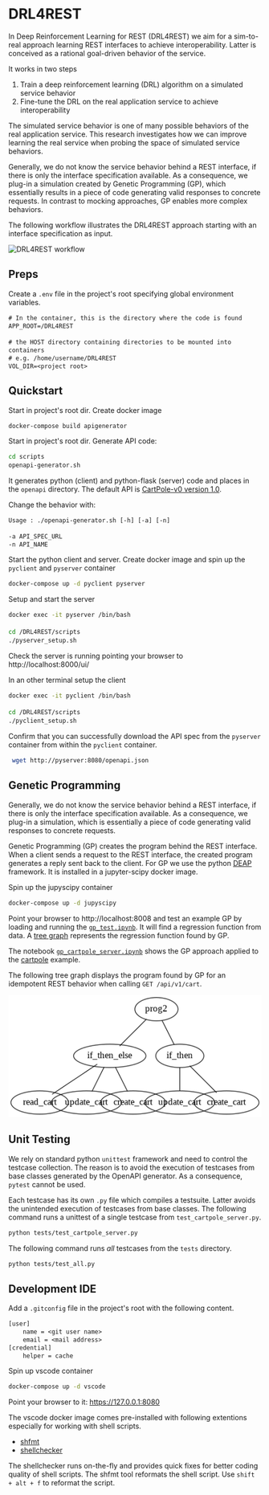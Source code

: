 # DRL4REST

In Deep Reinforcement Learning for REST (DRL4REST) we aim for a sim-to-real approach learning REST interfaces to achieve interoperability. Latter is conceived as a rational goal-driven behavior of the service.

It works in two steps

1. Train a deep reinforcement learning (DRL) algorithm on a simulated service behavior
1. Fine-tune the DRL on the real application service to achieve interoperability

The simulated service behavior is one of many possible behaviors of the real application service. This research investigates how we can improve learning the real service when probing the space of simulated service behaviors.

Generally, we do not know the service behavior behind a REST interface, if there is only the interface specification available. As a consequence, we plug-in a simulation created by Genetic Programming (GP), which essentially results in a piece of code generating valid responses to concrete requests. In contrast to mocking approaches, GP enables more complex behaviors. 

The following workflow illustrates the DRL4REST approach starting with an interface specification as input.

![DRL4REST workflow](http://www.plantuml.com/plantuml/png/KypCIyufJKajBSfHo2WfAIYsqjSlIYpNIyyioIXDAYrEBKhEpoj9pIlHIyxFrKzEIKtEDYxITmdoCGbo3GxHpqqiBab5yEFByukoqtBoo_LAStC0)


## Preps

Create a `.env` file in the project's root specifying global environment variables.
```
# In the container, this is the directory where the code is found
APP_ROOT=/DRL4REST

# the HOST directory containing directories to be mounted into containers
# e.g. /home/username/DRL4REST
VOL_DIR=<project root>
```

## Quickstart

Start in project's root dir. Create docker image
```bash
docker-compose build apigenerator 
```

Start in project's root dir. Generate API code:  
```bash
cd scripts
openapi-generator.sh
```
It generates python (client) and python-flask (server) code and places in the `openapi` directory. The default API is [CartPole-v0 version 1.0](src/cartpole/spec/OpenAPIv1.json). 

Change the behavior with:
```
Usage : ./openapi-generator.sh [-h] [-a] [-n]

-a API_SPEC_URL
-n API_NAME 
```

Start the python client and server. Create docker image
and spin up the `pyclient` and `pyserver` container  
```bash
docker-compose up -d pyclient pyserver
```

Setup and start the server 
```bash
docker exec -it pyserver /bin/bash

cd /DRL4REST/scripts
./pyserver_setup.sh
```
Check the server is running pointing your browser to http://localhost:8000/ui/

In an other terminal setup the client
```bash
docker exec -it pyclient /bin/bash

cd /DRL4REST/scripts
./pyclient_setup.sh
```
Confirm that you can successfully download the API spec from the `pyserver` container from within the `pyclient` container.
```bash
 wget http://pyserver:8080/openapi.json
 ```

## Genetic Programming

Generally, we do not know the service behavior behind a REST interface, if there is only the interface specification available. As a consequence, we plug-in a simulation, which is essentially a piece of code generating valid responses to concrete requests. 

Genetic Programming (GP) creates the program behind the REST interface. When a client sends a request to the REST interface, the created program generates a reply sent back to the client. For GP we use the python [DEAP](https://github.com/deap/deap) framework. It is installed in a jupyter-scipy docker image.

Spin up the jupyscipy container
```bash
docker-compose up -d jupyscipy
```

Point your browser to http://localhost:8008 and test an example GP by loading and running the [`gp_test.ipynb`](notebooks/gp_test.ipynb). It will find a regression function from data. A [tree graph](notebooks/graph.png) represents the regression function found by GP.

The notebook [`gp_cartpole_server.ipynb`](notebooks/gp_cartpole_server.ipynb) shows the GP approach applied to the [cartpole](https://en.wikipedia.org/wiki/Inverted_pendulum) example. 

The following tree graph displays the program found by GP for an idempotent REST behavior when calling `GET /api/v1/cart`.

![GP created cart_get controller](notebooks/gp_controller.png)

## Unit Testing

We rely on standard python `unittest` framework and need to control the testcase collection. The reason is to avoid the execution of testcases from base classes generated by the OpenAPI generator. As a consequence, `pytest` cannot be used.

Each testcase has its own `.py` file which compiles a testsuite. Latter avoids the unintended execution of testcases from base classes. The following command runs a unittest of a single testcase from `test_cartpole_server.py`.
```bash
python tests/test_cartpole_server.py
``` 

The following command runs _all_ testcases from the `tests` directory.
```bash
python tests/test_all.py
``` 


## Development IDE

Add a `.gitconfig` file  in the project's root with the following content.

```
[user]
	name = <git user name>
	email = <mail address>
[credential]
	helper = cache
```

Spin up vscode container

```bash
docker-compose up -d vscode
```

Point your browser to it: https://127.0.0.1:8080

The vscode docker image comes pre-installed with following extentions especially for working with shell scripts.

* [shfmt](https://github.com/mvdan/sh)
* [shellchecker](https://github.com/koalaman/shellcheck)

The shellchecker runs on-the-fly and provides quick fixes for better coding quality of shell scripts. The shfmt tool reformats the shell script. Use `shift + alt + f` to reformat the script.
